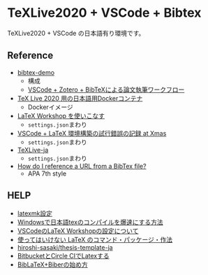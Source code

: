 # TeXLive2020 + VSCode + Bibtex
TeXLive2020 + VSCode の日本語有り環境です。

## Reference
- [bibtex-demo](https://github.com/nicetak/bibtex-demo)
    - 構成
    - [VSCode + Zotero + BibTeXによる論文執筆ワークフロー](https://zenn.dev/nicetak/articles/zotero-tex-bibtex)
- [TeX Live 2020 用の日本語用Dockerコンテナ](https://qiita.com/toshi-ara/items/175a8a7f05d438bae5dc)
    - Dockerイメージ
- [LaTeX Workshop を使いこなす](https://qiita.com/Yarakashi_Kikohshi/items/a9357dd469320ffb65a0)
    - `settings.json`まわり
- [VSCode + LaTeX 環境構築の試行錯誤の記録 at Xmas](https://pyteyon.hatenablog.com/entry/2019/12/24/225305)
    - `settings.json`まわり
- [TeXLive-ja](https://github.com/range3/texlive-ja-template)
    - `settings.json`まわり
- [How do I reference a URL from a BibTex file?](https://tex.stackexchange.com/questions/525703/how-do-i-reference-a-url-from-a-bibtex-file/525709#525709)
    - APA 7th style

## HELP
- [latexmk設定](http://www2.yukawa.kyoto-u.ac.jp/~koudai.sugimoto/dokuwiki/doku.php?id=latex:latexmk%E3%81%AE%E8%A8%AD%E5%AE%9A)
- [Windowsで日本語texのコンパイルを爆速にする方法](https://qiita.com/kiy_at_dev/items/75aa8a13b97d2115f4de)
- [VSCodeのLaTeX Workshopの設定について](https://blog.sh4869.sh/post/2019/10/10/vscode-latexmk-setting/)
- [使ってはいけない LaTeX のコマンド・パッケージ・作法](https://ichiro-maruta.blogspot.com/2013/03/latex.html)
- [hiroshi-sasaki/thesis-template-ja](https://github.com/hiroshi-sasaki/thesis-template-ja)
- [BitbucketとCircle CIでLatexする](https://retrage.github.io/2017/08/29/bitbucket-circleci.html)
- [BibLaTeX+Biberの始め方](https://tm23forest.com/contents/biblatex-biber-begin)
